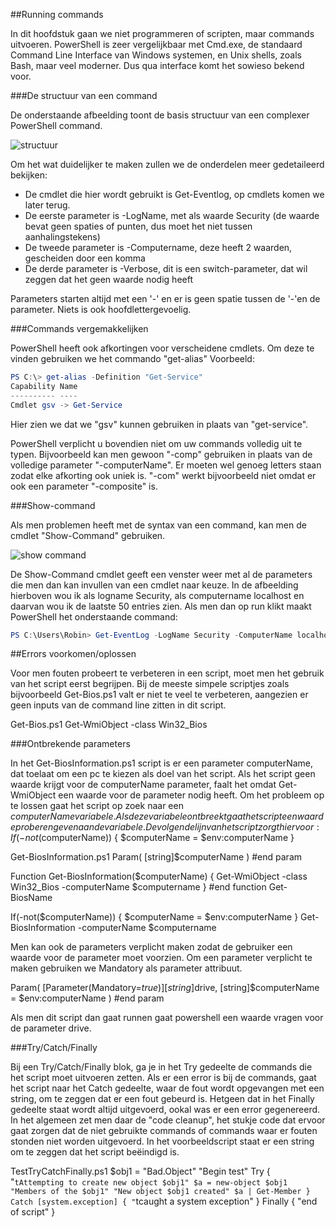 ##Running commands

In dit hoofdstuk gaan we niet programmeren of scripten, maar commands uitvoeren.
PowerShell is zeer vergelijkbaar met Cmd.exe, de standaard Command Line Interface van Windows systemen, en Unix shells, zoals Bash, maar veel moderner.
Dus qua interface komt het sowieso bekend voor.

###De structuur van een command

De onderstaande afbeelding toont de basis structuur van een complexer PowerShell command.

![structuur](https://i.gyazo.com/16e542ced76bd1ea45bbd0315c3ea193.png)

Om het wat duidelijker te maken zullen we de onderdelen meer gedetaileerd bekijken:
* De cmdlet die hier wordt gebruikt is Get-Eventlog, op cmdlets komen we later terug.
* De eerste parameter is -LogName, met als waarde Security (de waarde bevat geen spaties of punten, dus moet het niet tussen aanhalingstekens)
* De tweede parameter is -Computername, deze heeft 2 waarden, gescheiden door een komma
* De derde parameter is -Verbose, dit is een switch-parameter, dat wil zeggen dat het geen waarde nodig heeft

Parameters starten altijd met een '-' en er is geen spatie tussen de '-'en de parameter.
Niets is ook hoofdlettergevoelig.

###Commands vergemakkelijken

PowerShell heeft ook afkortingen voor verscheidene cmdlets.
Om deze te vinden gebruiken we het commando "get-alias"
Voorbeeld:
```Powershell
PS C:\> get-alias -Definition "Get-Service"
Capability Name
---------- ----
Cmdlet gsv -> Get-Service
```
Hier zien we dat we "gsv" kunnen gebruiken in plaats van "get-service".

PowerShell verplicht u bovendien niet om uw commands volledig uit te typen.
Bijvoorbeeld kan men gewoon "-comp" gebruiken in plaats van de volledige parameter "-computerName".
Er moeten wel genoeg letters staan zodat elke afkorting ook uniek is.
"-com" werkt bijvoorbeeld niet omdat er ook een parameter "-composite" is.

###Show-command

Als men problemen heeft met de syntax van een command, kan men de cmdlet "Show-Command" gebruiken.

![show command](https://i.gyazo.com/0ddaa346c3342605d117e47b0306c017.png)

De Show-Command cmdlet geeft een venster weer met al de parameters die men dan kan invullen van een cmdlet naar keuze.
In de afbeelding hierboven wou ik als logname Security, als computername localhost en daarvan wou ik de laatste 50 entries zien. Als men dan op run klikt maakt PowerShell het onderstaande command: 
```Powershell
PS C:\Users\Robin> Get-EventLog -LogName Security -ComputerName localhost -Newest 50
```







##Errors voorkomen/oplossen

Voor men fouten probeert te verbeteren in een script, moet men het gebruik van het script eerst begrijpen.
Bij de meeste simpele scriptjes zoals bijvoorbeeld Get-Bios.ps1 valt er niet te veel te verbeteren, aangezien er geen inputs van de command line zitten in dit script.

Get-Bios.ps1
Get-WmiObject -class Win32_Bios


###Ontbrekende parameters

In het Get-BiosInformation.ps1 script is er een parameter computerName, dat toelaat om een pc te kiezen als doel van het script.
Als het script geen waarde krijgt voor de computerName parameter, faalt het omdat Get-WmiObject een waarde voor de parameter nodig heeft.
Om het probleem op te lossen gaat het script op zoek naar een $computerName variabele.
Als deze variabele ontbreekt gaat het script een waarde proberen geven aan de variabele.
De volgende lijn van het script zorgt hiervoor: 
If(-not($computerName)) { $computerName = $env:computerName }

Get-BiosInformation.ps1
Param(
  [string]$computerName
) #end param

Function Get-BiosInformation($computerName)
{
  Get-WmiObject -class Win32_Bios -computerName $computername
} #end function Get-BiosName

If(-not($computerName)) { $computerName = $env:computerName }
Get-BiosInformation -computerName $computername


Men kan ook de parameters verplicht maken zodat de gebruiker een waarde voor de parameter moet voorzien.
Om een parameter verplicht te maken gebruiken we Mandatory als parameter attribuut.

Param(
  [Parameter(Mandatory=$true)]
  [string]$drive,
  [string]$computerName = $env:computerName
) #end param

Als men dit script dan gaat runnen gaat powershell een waarde vragen voor de parameter drive.

###Try/Catch/Finally

Bij een Try/Catch/Finally blok, ga je in het Try gedeelte de commands die het script moet uitvoeren zetten.
Als er een error is bij de commands, gaat het script naar het Catch gedeelte, waar de fout wordt opgevangen met een string, om te zeggen dat er een fout gebeurd is.
Hetgeen dat in het Finally gedeelte staat wordt altijd uitgevoerd, ookal was er een error gegenereerd.
In het algemeen zet men daar de "code cleanup", het stukje code dat ervoor gaat zorgen dat de niet gebruikte commands of commands waar er fouten stonden niet worden uitgevoerd.
In het voorbeeldscript staat er een string om te zeggen dat het script beëindigd is.

TestTryCatchFinally.ps1
$obj1 = "Bad.Object"
"Begin test"
Try
  {
    "`tAttempting to create new object $obj1"
    $a = new-object $obj1
    "Members of the $obj1"
    "New object $obj1 created"
    $a | Get-Member
  }
Catch [system.exception]
  {
    "`tcaught a system exception"
  }
Finally
  {
    "end of script"
  }
  
